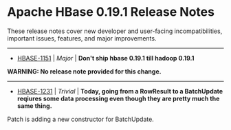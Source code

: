
<!---
# Licensed to the Apache Software Foundation (ASF) under one
# or more contributor license agreements.  See the NOTICE file
# distributed with this work for additional information
# regarding copyright ownership.  The ASF licenses this file
# to you under the Apache License, Version 2.0 (the
# "License"); you may not use this file except in compliance
# with the License.  You may obtain a copy of the License at
#
#     http://www.apache.org/licenses/LICENSE-2.0
#
# Unless required by applicable law or agreed to in writing, software
# distributed under the License is distributed on an "AS IS" BASIS,
# WITHOUT WARRANTIES OR CONDITIONS OF ANY KIND, either express or implied.
# See the License for the specific language governing permissions and
# limitations under the License.
-->
# Apache HBase  0.19.1 Release Notes

These release notes cover new developer and user-facing incompatibilities, important issues, features, and major improvements.


---

* [HBASE-1151](https://issues.apache.org/jira/browse/HBASE-1151) | *Major* | **Don't ship hbase 0.19.1 till hadoop 0.19.1**

**WARNING: No release note provided for this change.**


---

* [HBASE-1231](https://issues.apache.org/jira/browse/HBASE-1231) | *Trivial* | **Today, going from a RowResult to a BatchUpdate reqiures some data processing even though they are pretty much the same thing.**

Patch is adding a new constructor for BatchUpdate.




